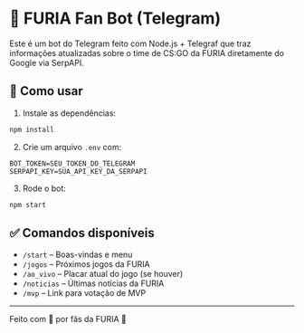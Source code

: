 # 🤖 FURIA Fan Bot (Telegram)

Este é um bot do Telegram feito com Node.js + Telegraf que traz informações atualizadas sobre o time de CS:GO da FURIA diretamente do Google via SerpAPI.

## 🔧 Como usar

1. Instale as dependências:
```bash
npm install
```

2. Crie um arquivo `.env` com:
```
BOT_TOKEN=SEU_TOKEN_DO_TELEGRAM
SERPAPI_KEY=SUA_API_KEY_DA_SERPAPI
```

3. Rode o bot:
```bash
npm start
```

## ✅ Comandos disponíveis

- `/start` – Boas-vindas e menu
- `/jogos` – Próximos jogos da FURIA
- `/ao_vivo` – Placar atual do jogo (se houver)
- `/noticias` – Últimas notícias da FURIA
- `/mvp` – Link para votação de MVP

---
Feito com 💛 por fãs da FURIA 🐍